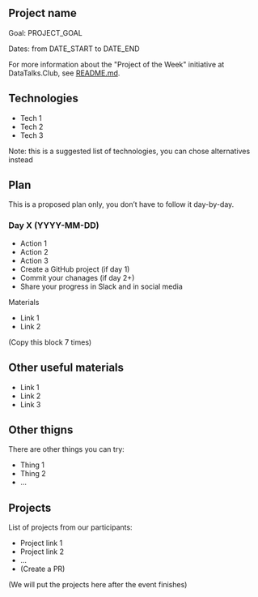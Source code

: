 ## Project name

Goal: PROJECT_GOAL

Dates: from DATE_START to DATE_END

For more information about the "Project of the Week" initiative
at DataTalks.Club, see [README.md](README.md).


## Technologies 

* Tech 1
* Tech 2
* Tech 3

Note: this is a suggested list of technologies, you can chose
alternatives instead

## Plan

This is a proposed plan only, you don’t have to follow it day-by-day.

### Day X (YYYY-MM-DD)

* Action 1 
* Action 2
* Action 3
* Create a GitHub project (if day 1)
* Commit your chanages (if day 2+)
* Share your progress in Slack and in social media

Materials

* Link 1
* Link 2

(Copy this block 7 times)


## Other useful materials 

* Link 1
* Link 2
* Link 3


## Other thigns

There are other things you can try:

* Thing 1
* Thing 2
* ...



## Projects

List of projects from our participants:

* Project link 1
* Project link 2
* ...
* (Create a PR)

(We will put the projects here after the event finishes)
